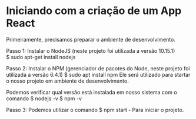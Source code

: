 # Iniciando com a criação de um App React

Primeiramente, precisamos preparar o ambiente de desenvolvimento.

Passo 1: Instalar o NodeJS (neste projeto foi utilizada a versão 10.15.1)
<br>$ sudo apt-get install nodejs

Passo 2: Instalar o NPM (gerenciador de pacotes do Node, neste projeto foi utilizada a versão 6.4.1)
$ sudo apt install npm
Ele será utilizado para startar o nosso projeto em ambiente de desenvolvimento.

Podemos verificar qual versão está instalada em nosso sistema com o comando
$ nodejs -v 
$ npm -v

Passo 3: Podemos utilizar o comando
$ npm start - Para iniciar o projeto.



